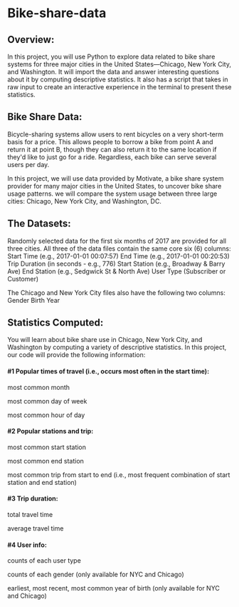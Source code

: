 # Bike-share-data

## Overview:

In this project, you will use Python to explore data related to bike share systems for three major cities in the United States—Chicago, New York City, and Washington.
It will import the data and answer interesting questions about it by computing descriptive statistics.
It also has a script that takes in raw input to create an interactive experience in the terminal to present these statistics.

## Bike Share Data:

Bicycle-sharing systems allow users to rent bicycles on a very short-term basis for a price. 
This allows people to borrow a bike from point A and return it at point B, though they can also return it to the same location if they'd like to just go for a ride. 
Regardless, each bike can serve several users per day.

In this project, we will use data provided by Motivate, a bike share system provider for many major cities in the United States, to uncover bike share usage patterns. 
we will compare the system usage between three large cities: Chicago, New York City, and Washington, DC.

## The Datasets:

Randomly selected data for the first six months of 2017 are provided for all three cities. 
All three of the data files contain the same core six (6) columns:
Start Time (e.g., 2017-01-01 00:07:57)
End Time (e.g., 2017-01-01 00:20:53)
Trip Duration (in seconds - e.g., 776)
Start Station (e.g., Broadway & Barry Ave)
End Station (e.g., Sedgwick St & North Ave)
User Type (Subscriber or Customer)

The Chicago and New York City files also have the following two columns:
Gender
Birth Year

## Statistics Computed:

You will learn about bike share use in Chicago, New York City, and Washington by computing a variety of descriptive statistics. 
In this project, our code will provide the following information:

#### #1 Popular times of travel (i.e., occurs most often in the start time):

most common month

most common day of week

most common hour of day

#### #2 Popular stations and trip:

most common start station

most common end station

most common trip from start to end (i.e., most frequent combination of start station and end station)

#### #3 Trip duration:

total travel time

average travel time

#### #4 User info:

counts of each user type

counts of each gender (only available for NYC and Chicago)

earliest, most recent, most common year of birth (only available for NYC and Chicago)
